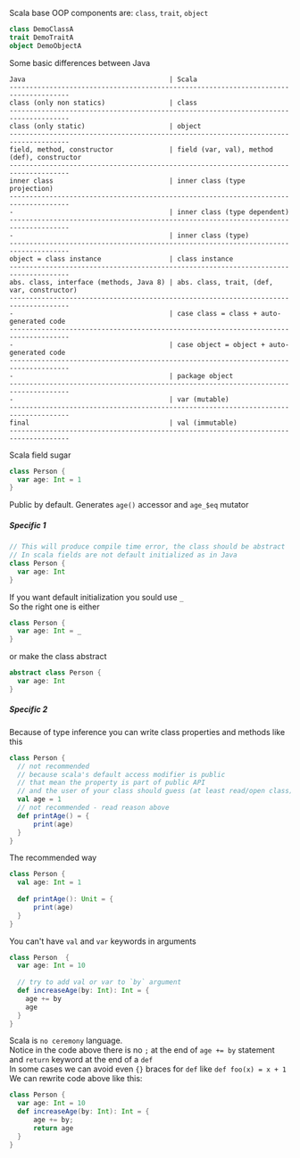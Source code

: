 Scala base OOP components are: `class`, `trait`, `object`
```scala
class DemoClassA
trait DemoTraitA
object DemoObjectA
```

Some basic differences between Java
```
Java                                    | Scala
-------------------------------------------------------------------------------------
class (only non statics)                | class
-------------------------------------------------------------------------------------
class (only static)                     | object
-------------------------------------------------------------------------------------
field, method, constructor              | field (var, val), method (def), constructor
-------------------------------------------------------------------------------------
inner class                             | inner class (type projection)
-------------------------------------------------------------------------------------
-                                       | inner class (type dependent)
-------------------------------------------------------------------------------------
-                                       | inner class (type)
-------------------------------------------------------------------------------------
object = class instance                 | class instance
-------------------------------------------------------------------------------------
abs. class, interface (methods, Java 8) | abs. class, trait, (def, var, constructor)
-------------------------------------------------------------------------------------
-                                       | case class = class + auto-generated code
-------------------------------------------------------------------------------------
-                                       | case object = object + auto-generated code
-------------------------------------------------------------------------------------
-                                       | package object
-------------------------------------------------------------------------------------
-                                       | var (mutable)
-------------------------------------------------------------------------------------
final                                   | val (immutable)
-------------------------------------------------------------------------------------
```

Scala field sugar
```scala
class Person {
  var age: Int = 1
}
```
Public by default. Generates `age()` accessor and `age_$eq` mutator

##### Specific 1
```scala
// This will produce compile time error, the class should be abstract
// In scala fields are not default initialized as in Java
class Person {
  var age: Int
}
```
If you want default initialization you sould use `_`\
So the right one is either
```scala
class Person {
  var age: Int = _
}
```
or make the class abstract
```scala
abstract class Person {
  var age: Int
}
```
##### Specific 2
Because of type inference you can write class properties and methods like this
```scala
class Person {
  // not recommended
  // because scala's default access modifier is public
  // that mean the property is part of public API
  // and the user of your class should guess (at least read/open class) to work with it
  val age = 1
  // not recommended - read reason above
  def printAge() = {
      print(age)
  }
}
```
The recommended way
```scala
class Person {
  val age: Int = 1
  
  def printAge(): Unit = {
      print(age)
  }
}
```
You can't have `val` and `var` keywords in arguments
```scala
class Person  {
  var age: Int = 10
  
  // try to add val or var to `by` argument 
  def increaseAge(by: Int): Int = {
    age += by
    age
  }
}
```
Scala is `no ceremony` language.\
Notice in the code above there is no `;` at the end of `age += by` statement\
and `return` keyword at the end of a `def`\
In some cases we can avoid even `{}` braces for `def` like `def foo(x) = x + 1`\
We can rewrite code above like this:
```scala
class Person {
  var age: Int = 10
  def increaseAge(by: Int): Int = {
      age += by;
      return age
  }
}
```